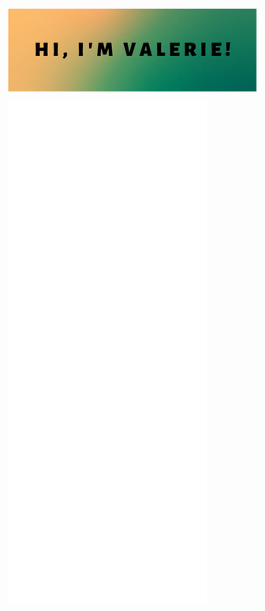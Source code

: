 ![alt text](https://github.com/valerienierenberg/valerienierenberg/blob/main/READMEbanner3.png?raw=true)
<!-- If you're using "main" as default branch -->
![Metrics](https://github.com/valerienierenberg/valerienierenberg/blob/main/github-metrics.svg)

<!--
**valerienierenberg/valerienierenberg** is a ✨ _special_ ✨ repository because its `README.md` (this file) appears on your GitHub profile.

Here are some ideas to get you started:

- 🔭 I’m currently working on ...
- 🌱 I’m currently learning ...
- 👯 I’m looking to collaborate on ...
- 🤔 I’m looking for help with ...
- 💬 Ask me about ...
- 📫 How to reach me: ...
- 😄 Pronouns: ...
- ⚡ Fun fact: ...
-->
